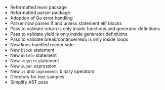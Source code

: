 - Reformatted lexer package
- Reformatted parser package
- Adoption of Go error handling
- Parser now parses if and unless statement elif blocks
- Pass to validate return is only inside functions and generator definitions
- Pass to validate yield is only inside generator definitions
- Pass to validate break/continue/redo is only inside loops
- New lines handled reader side
- New `block` statement
- New `delete` statement
- New `require` statement
- New `super` expression
- New `is` and `implements` binary operators
- Directory for test samples
- Simplify AST pass